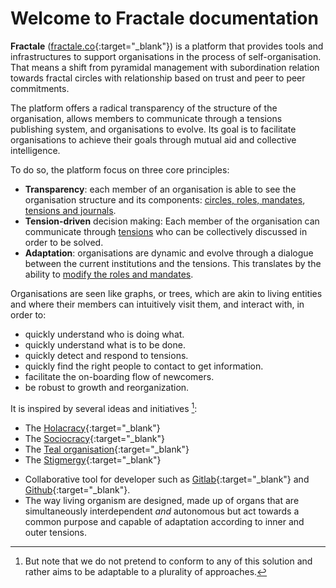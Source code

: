 # Welcome to Fractale documentation

**Fractale** ([fractale.co](https://fractale.co){:target="_blank"}) is a platform that provides tools and infrastructures to support organisations in the process of self-organisation. That means a shift from pyramidal management with subordination relation towards fractal circles with relationship based on trust and peer to peer commitments.

The platform offers a radical transparency of the structure of the organisation, allows members to communicate through a tensions publishing system, and organisations to evolve. Its goal 
is to facilitate organisations to achieve their goals through mutual aid and collective intelligence.

To do so, the platform focus on three core principles:

* **Transparency**: each member of an organisation is able to see the organisation structure and its components: [circles, roles, mandates](circle), [tensions and journals](tension).
* **Tension-driven** decision making: Each member of the organisation can communicate through [tensions](tension) who can be collectively discussed in order to be solved.
* **Adaptation**: organisations are dynamic and evolve through a dialogue between the current institutions and the tensions. This translates by the ability to [modify the roles and mandates](shorts/help).

Organisations are seen like graphs, or trees, which are akin to living entities and where their members can intuitively visit them, and interact with, in order to:

* quickly understand who is doing what.
* quickly understand what is to be done.
* quickly detect and respond to tensions.
* quickly find the right people to contact to get information.
* facilitate the on-boarding flow of newcomers.
* be robust to growth and reorganization.


It is inspired by several ideas and initiatives [^1]:

* The [Holacracy](https://en.wikipedia.org/wiki/Holacracy){:target="_blank"}
* The [Sociocracy](https://en.wikipedia.org/wiki/Sociocracy){:target="_blank"}
* The [Teal organisation](https://reinventingorganizationswiki.com){:target="_blank"}
* The [Stigmergy](https://wiki.p2pfoundation.net/Stigmergy){:target="_blank"}
<!--* The [liberated company](https://en.wikipedia.org/wiki/Liberated_company). -->
* Collaborative tool for developer such as [Gitlab](https://en.wikipedia.org/wiki/GitLab){:target="_blank"} and [Github](https://github.com){:target="_blank"}.
* The way living organism are designed, made up of organs that are simultaneously interdependent *and* autonomous but act towards a common purpose and capable of adaptation according to inner and outer tensions.

[^1]: But note that we do not pretend to conform to any of this solution and rather aims to be adaptable to a plurality of approaches.


